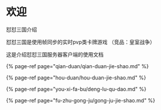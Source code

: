 # 欢迎

怼怼三国介绍

怼怼三国是使用帧同步的实时pvp类卡牌游戏 （竞品：皇室战争）

这是介绍怼怼三国服务器客户端的使用文档

{% page-ref page="qian-duan/qian-duan-jie-shao.md" %}

{% page-ref page="hou-duan/hou-duan-jie-shao.md" %}

{% page-ref page="you-xi-fa-bu/deng-lu-qu-dao.md" %}

{% page-ref page="fu-zhu-gong-ju/gong-ju-jie-shao.md" %}

